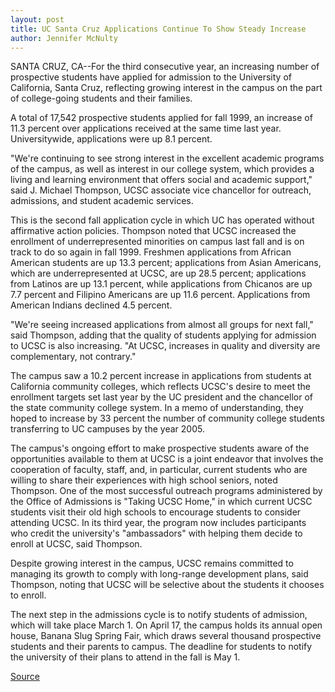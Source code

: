 ```yaml
---
layout: post
title: UC Santa Cruz Applications Continue To Show Steady Increase
author: Jennifer McNulty
---
```


SANTA CRUZ, CA--For the third consecutive year, an increasing number of prospective students have applied for admission to the University of California, Santa Cruz, reflecting growing interest in the campus on the part of college-going students and their families.

A total of 17,542 prospective students applied for fall 1999, an increase of 11.3 percent over applications received at the same time last year. Universitywide, applications were up 8.1 percent.

"We're continuing to see strong interest in the excellent academic programs of the campus, as well as interest in our college system, which provides a living and learning environment that offers social and academic support," said J. Michael Thompson, UCSC associate vice chancellor for outreach, admissions, and student academic services.

This is the second fall application cycle in which UC has operated without affirmative action policies. Thompson noted that UCSC increased the enrollment of underrepresented minorities on campus last fall and is on track to do so again in fall 1999. Freshmen applications from African American students are up 13.3 percent; applications from Asian Americans, which are underrepresented at UCSC, are up 28.5 percent; applications from Latinos are up 13.1 percent, while applications from Chicanos are up 7.7 percent and Filipino Americans are up 11.6 percent. Applications from American Indians declined 4.5 percent.

"We're seeing increased applications from almost all groups for next fall," said Thompson, adding that the quality of students applying for admission to UCSC is also increasing. "At UCSC, increases in quality and diversity are complementary, not contrary."

The campus saw a 10.2 percent increase in applications from students at California community colleges, which reflects UCSC's desire to meet the enrollment targets set last year by the UC president and the chancellor of the state community college system. In a memo of understanding, they hoped to increase by 33 percent the number of community college students transferring to UC campuses by the year 2005.

The campus's ongoing effort to make prospective students aware of the opportunities available to them at UCSC is a joint endeavor that involves the cooperation of faculty, staff, and, in particular, current students who are willing to share their experiences with high school seniors, noted Thompson. One of the most successful outreach programs administered by the Office of Admissions is "Taking UCSC Home," in which current UCSC students visit their old high schools to encourage students to consider attending UCSC. In its third year, the program now includes participants who credit the university's "ambassadors" with helping them decide to enroll at UCSC, said Thompson.

Despite growing interest in the campus, UCSC remains committed to managing its growth to comply with long-range development plans, said Thompson, noting that UCSC will be selective about the students it chooses to enroll.

The next step in the admissions cycle is to notify students of admission, which will take place March 1. On April 17, the campus holds its annual open house, Banana Slug Spring Fair, which draws several thousand prospective students and their parents to campus. The deadline for students to notify the university of their plans to attend in the fall is May 1.

[Source](http://www1.ucsc.edu/news_events/press_releases/archive/98-99/01-99/admissions.htm "Permalink to UC Santa Cruz: UCSC Application Increase")